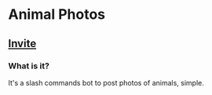# **Animal Photos**

## [Invite](https://discord.com/api/oauth2/authorize?client_id=907969268660973609&scope=applications.commands)

### What is it?
It's a slash commands bot to post photos of animals, simple.